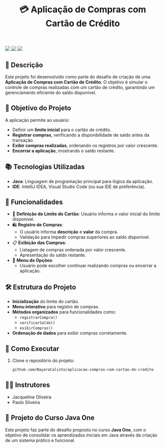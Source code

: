 <!DOCTYPE html>
<html lang="pt-br">
<head>
  <meta charset="UTF-8">
  <meta name="viewport" content="width=device-width, initial-scale=1.0">

</head>
<body>
  <header>
    <h1> 💳 Aplicação de Compras com Cartão de Crédito</h1>
  </header>
  <main>
    <div>
      <img src="https://img.shields.io/badge/Java-007396?style=for-the-badge&logo=java&logoColor=white">
      <img src="https://img.shields.io/badge/Oracle-F80000?style=for-the-badge&logo=oracle&logoColor=white">
      <img src="https://img.shields.io/badge/Alura-13294B?style=for-the-badge&logo=data:image/svg+xml;base64,...">
    </div>
</main>
</body>
</html>


## 📌 Descrição
Este projeto foi desenvolvido como parte do desafio de criação de uma **Aplicação de Compras com Cartão de Crédito**. O objetivo é simular o controle de compras realizadas com um cartão de crédito, garantindo um gerenciamento eficiente do saldo disponível.

## 🚀 Objetivo do Projeto
A aplicação permite ao usuário:
- Definir um **limite inicial** para o cartão de crédito.
- **Registrar compras**, verificando a disponibilidade de saldo antes da transação.
- **Exibir compras realizadas**, ordenando os registros por valor crescente.
- **Encerrar a aplicação**, mostrando o saldo restante.

## 📚 Tecnologias Utilizadas
- **Java**: Linguagem de programação principal para lógica da aplicação.
- **IDE**: IntelliJ IDEA, Visual Studio Code (ou sua IDE de preferência).

## 🔧 Funcionalidades
- 🏦 **Definição do Limite do Cartão**: Usuário informa o valor inicial do limite disponível.
- 🛍️ **Registro de Compras**:
  - O usuário informa **descrição** e **valor** da compra.
  - Validação para impedir compras superiores ao saldo disponível.
- 📋 **Exibição das Compras**:
  - Listagem de compras ordenada por valor crescente.
  - Apresentação do saldo restante.
- 🔄 **Menu de Opções**:
  - Usuário pode escolher continuar realizando compras ou encerrar a aplicação.

## 🛠️ Estrutura do Projeto
- **Inicialização** do limite do cartão.
- **Menu interativo** para registro de compras.
- **Métodos organizados** para funcionalidades como:
  - `registrarCompra()`
  - `verificarSaldo()`
  - `exibirCompras()`
- **Ordenação de dados** para exibir compras corretamente.

## 📂 Como Executar
1. Clone o repositório do projeto:
   ```bash
   github.com/NayaraCalixto/aplicacao-compras-com-cartao-de-credito

## 👨‍🏫 Instrutores
- Jacqueline Oliveira
- Paulo Silveira


## 🚀 Projeto do Curso Java One
Este projeto faz parte do desafio proposto no curso <strong>Java One</strong>, com o objetivo de consolidar os aprendizados iniciais em Java através da criação de um sistema prático e funcional.
